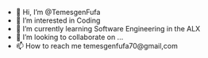 - 👋 Hi, I’m @TemesgenFufa
- 👀 I’m interested in Coding
- 🌱 I’m currently learning Software Engineering in the ALX
- 💞️ I’m looking to collaborate on ...
- 📫 How to reach me temesgenfufa70@gmail,com

<!---
TemesgenFufa/TemesgenFufa is a ✨ special ✨ repository because its `README.md` (this file) appears on your GitHub profile.
You can click the Preview link to take a look at your changes.
--->
